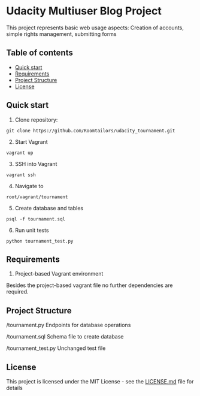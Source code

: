 # Udacity Multiuser Blog Project

This project represents basic web usage aspects: Creation of accounts, simple rights management, submitting forms 

## Table of contents

* [Quick start](#quick-start)
* [Requirements](#requirements)
* [Project Structure](#project-structure)
* [License](#license)


## Quick start

1. Clone repository:
  ```
  git clone https://github.com/Roomtailors/udacity_tournament.git
  ```
2. Start Vagrant 
  ```
  vagrant up
  ```
3. SSH into Vagrant
  ```
  vagrant ssh
  ```
4. Navigate to 
  ```
  root/vagrant/tournament
  ```
5. Create database and tables
  ```
  psql -f tournament.sql
  ```
6. Run unit tests
  ```
  python tournament_test.py
  ```

## Requirements

1. Project-based Vagrant environment

Besides the project-based vagrant file no further dependencies are required. 

## Project Structure

/tournament.py  Endpoints for database operations

/tournament.sql Schema file to create database

/tournament_test.py Unchanged test file

## License

This project is licensed under the MIT License - see the [LICENSE.md](LICENSE.md) file for details
